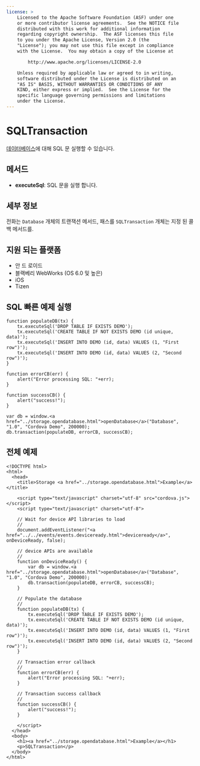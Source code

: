 ```yaml
---
license: >
    Licensed to the Apache Software Foundation (ASF) under one
    or more contributor license agreements.  See the NOTICE file
    distributed with this work for additional information
    regarding copyright ownership.  The ASF licenses this file
    to you under the Apache License, Version 2.0 (the
    "License"); you may not use this file except in compliance
    with the License.  You may obtain a copy of the License at

        http://www.apache.org/licenses/LICENSE-2.0

    Unless required by applicable law or agreed to in writing,
    software distributed under the License is distributed on an
    "AS IS" BASIS, WITHOUT WARRANTIES OR CONDITIONS OF ANY
    KIND, either express or implied.  See the License for the
    specific language governing permissions and limitations
    under the License.
---
```


# SQLTransaction

<a href="../database/database.html">데이터베이스</a>에 대해 SQL 문 실행할 수 있습니다.

## 메서드

*   **executeSql**: SQL 문을 실행 합니다.

## 세부 정보

전화는 `Database` 개체의 트랜잭션 메서드, 패스를 `SQLTransaction` 개체는 지정 된 콜백 메서드를.

## 지원 되는 플랫폼

*   안 드 로이드
*   블랙베리 WebWorks (OS 6.0 및 높은)
*   iOS
*   Tizen

## SQL 빠른 예제 실행

    function populateDB(tx) {
        tx.executeSql('DROP TABLE IF EXISTS DEMO');
        tx.executeSql('CREATE TABLE IF NOT EXISTS DEMO (id unique, data)');
        tx.executeSql('INSERT INTO DEMO (id, data) VALUES (1, "First row")');
        tx.executeSql('INSERT INTO DEMO (id, data) VALUES (2, "Second row")');
    }
    
    function errorCB(err) {
        alert("Error processing SQL: "+err);
    }
    
    function successCB() {
        alert("success!");
    }
    
    var db = window.<a href="../storage.opendatabase.html">openDatabase</a>("Database", "1.0", "Cordova Demo", 200000);
    db.transaction(populateDB, errorCB, successCB);
    

## 전체 예제

    <!DOCTYPE html>
    <html>
      <head>
        <title>Storage <a href="../storage.opendatabase.html">Example</a></title>
    
        <script type="text/javascript" charset="utf-8" src="cordova.js"></script>
        <script type="text/javascript" charset="utf-8">
    
        // Wait for device API libraries to load
        //
        document.addEventListener("<a href="../../events/events.deviceready.html">deviceready</a>", onDeviceReady, false);
    
        // device APIs are available
        //
        function onDeviceReady() {
            var db = window.<a href="../storage.opendatabase.html">openDatabase</a>("Database", "1.0", "Cordova Demo", 200000);
            db.transaction(populateDB, errorCB, successCB);
        }
    
        // Populate the database
        //
        function populateDB(tx) {
            tx.executeSql('DROP TABLE IF EXISTS DEMO');
            tx.executeSql('CREATE TABLE IF NOT EXISTS DEMO (id unique, data)');
            tx.executeSql('INSERT INTO DEMO (id, data) VALUES (1, "First row")');
            tx.executeSql('INSERT INTO DEMO (id, data) VALUES (2, "Second row")');
        }
    
        // Transaction error callback
        //
        function errorCB(err) {
            alert("Error processing SQL: "+err);
        }
    
        // Transaction success callback
        //
        function successCB() {
            alert("success!");
        }
    
        </script>
      </head>
      <body>
        <h1><a href="../storage.opendatabase.html">Example</a></h1>
        <p>SQLTransaction</p>
      </body>
    </html>